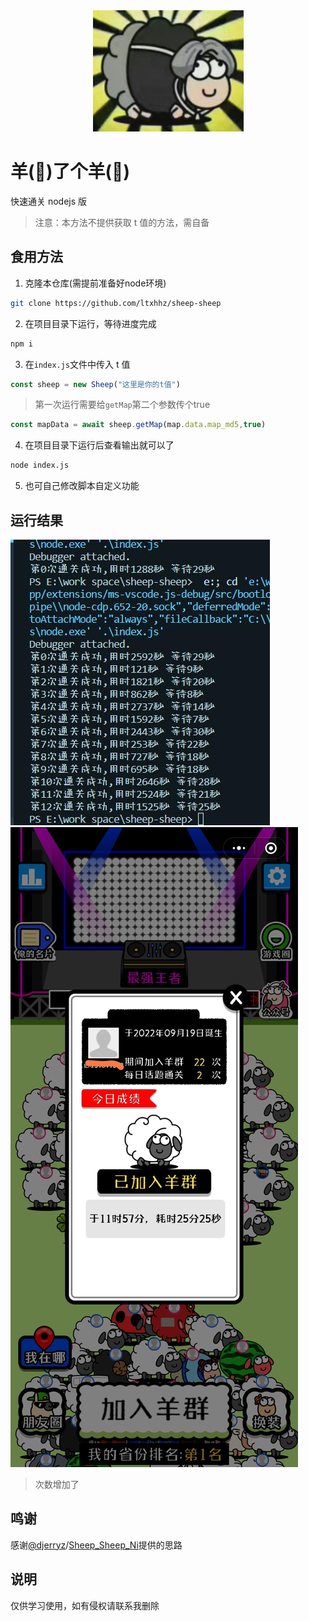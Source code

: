 <div align="center"><img src="./kunkun.png"/></div>

# 羊(🐴)了个羊(💪)

快速通关 nodejs 版
> 注意：本方法不提供获取 t 值的方法，需自备

## 食用方法
1. 克隆本仓库(需提前准备好node环境)
```bash
git clone https://github.com/ltxhhz/sheep-sheep
```
2. 在项目目录下运行，等待进度完成
```bash
npm i
```
3. 在`index.js`文件中传入 t 值
```js
const sheep = new Sheep("这里是你的t值")
```
> 第一次运行需要给`getMap`第二个参数传个true

```js
const mapData = await sheep.getMap(map.data.map_md5,true)
```
4. 在项目目录下运行后查看输出就可以了
```bash
node index.js
```
5. 也可自己修改脚本自定义功能

## 运行结果
![结果](./result.jpg)
![结果1](./result1.jpg)

> 次数增加了

## 鸣谢
感谢[@djerryz](https://github.com/djerryz)/[Sheep_Sheep_Ni](https://github.com/djerryz/Sheep_Sheep_Ni)提供的思路

## 说明
仅供学习使用，如有侵权请联系我删除
